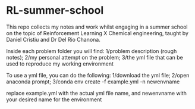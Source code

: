 # RL-summer-school
This repo collects my notes and work whilst engaging in a summer school on the topic of Reinforcement Learning X Chemical engineering, taught by Daniel Cristiu and Dr Del Rio Chanona.

Inside each problem folder you will find:
1/problem description (rough notes);
2/my personal attempt on the problem;
3/the yml file that can be used to reproduce my working environment

To use a yml file, you can do the following:
1/download the yml file;
2/open anaconda prompt;
3/conda env create -f example.yml -n newenvname

replace example.yml with the actual yml file name, and newenvname with your desired name for the environment
